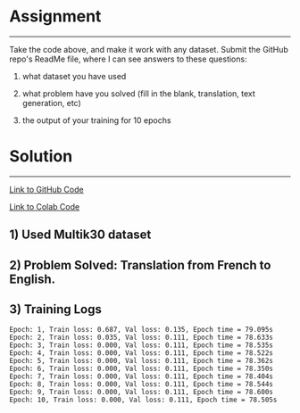 # Assignment
---

Take the code above, and make it work with any dataset. Submit the GitHub repo's ReadMe file, where I can see answers to these questions:

1) what dataset you have used

2) what problem have you solved (fill in the blank, translation, text generation, etc)

3) the output of your training for 10 epochs

# Solution
---

[Link to GitHub Code](https://github.com/garima-mahato/END2/blob/main/Session12-The%20DawnOfTransformersAndCapstoneIntroduction/END2_Session12_TheDawnOfTransformers.ipynb)

[Link to Colab Code](https://githubtocolab.com/garima-mahato/END2/blob/main/Session12-The%20DawnOfTransformersAndCapstoneIntroduction/END2_Session12_TheDawnOfTransformers.ipynb)

## 1) Used Multik30 dataset

## 2) Problem Solved: Translation from French to English.

## 3) Training Logs

```
Epoch: 1, Train loss: 0.687, Val loss: 0.135, Epoch time = 79.095s
Epoch: 2, Train loss: 0.035, Val loss: 0.111, Epoch time = 78.633s
Epoch: 3, Train loss: 0.000, Val loss: 0.111, Epoch time = 78.535s
Epoch: 4, Train loss: 0.000, Val loss: 0.111, Epoch time = 78.522s
Epoch: 5, Train loss: 0.000, Val loss: 0.111, Epoch time = 78.362s
Epoch: 6, Train loss: 0.000, Val loss: 0.111, Epoch time = 78.350s
Epoch: 7, Train loss: 0.000, Val loss: 0.111, Epoch time = 78.404s
Epoch: 8, Train loss: 0.000, Val loss: 0.111, Epoch time = 78.544s
Epoch: 9, Train loss: 0.000, Val loss: 0.111, Epoch time = 78.600s
Epoch: 10, Train loss: 0.000, Val loss: 0.111, Epoch time = 78.505s
```